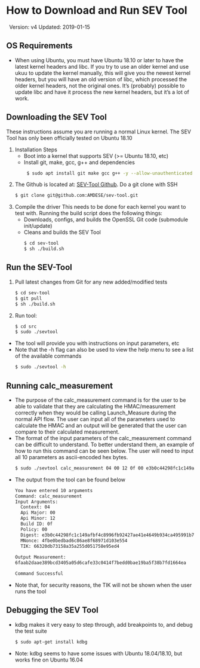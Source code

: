 # How to Download and Run SEV Tool
&nbsp;
Version: v4
Updated: 2019-01-15
&nbsp;
&nbsp;
&nbsp;

## OS Requirements

  - When using Ubuntu, you must have Ubuntu 18.10 or later to have the latest kernel headers and libc. If you try to use an older kernel and use ukuu to update the kernel manually, this will give you the newest kernel headers, but you will have an old version of libc, which processed the older kernel headers, not the original ones. It’s (probably) possible to update libc and have it process the new kernel headers, but it’s a lot of work.

## Downloading the SEV Tool
These instructions assume you are running a normal Linux kernel. The SEV Tool has only been officially tested on Ubuntu 18.10
1. Installation Steps
   - Boot into a kernel that supports SEV (>= Ubuntu 18.10, etc)
   - Install git, make, gcc, g++ and dependencies
     ```sh
      $ sudo apt install git make gcc g++ -y --allow-unauthenticated
     ```
2. The Github is located at: [SEV-Tool Github](https://github.com/AMDESE/sev-tool). Do a git clone with SSH
     ```sh
     $ git clone git@github.com:AMDESE/sev-tool.git
     ```
3. Compile the driver
This needs to be done for each kernel you want to test with. Running the build script does the following things:
   - Downloads, configs, and builds the OpenSSL Git code (submodule init/update)
   - Cleans and builds the SEV Tool
     ```sh
     $ cd sev-tool
     $ sh ./build.sh
     ```
## Run the SEV-Tool
1. Pull latest changes from Git for any new added/modified tests
     ```sh
     $ cd sev-tool
     $ git pull
     $ sh ./build.sh
     ```
2.	Run tool:
     ```sh
     $ cd src
     $ sudo ./sevtool
     ```
- The tool will provide you with instructions on input parameters, etc
- Note that the -h flag can also be used to view the help menu to see a list of the available commands
     ```sh
     $ sudo ./sevtool -h
     ```

## Running calc_measurement
   - The purpose of the calc_measurement command is for the user to be able to validate that they are calculating the HMAC/measurement correctly when they would be calling Launch_Measure during the normal API flow. The user can input all of the parameters used to calculate the HMAC and an output will be generated that the user can compare to their calculated measurement.
   - The format of the input parameters of the calc_measurement command can be difficult to understand. To better understand them, an example of how to run this command can be seen below. The user will need to input all 10 parameters as ascii-encoded hex bytes. 
     ```sh
     $ sudo ./sevtool calc_measurement 04 00 12 0f 00 e3b0c44298fc1c149afbf4c8996fb92427ae41e4649b934ca495991b7852b855 4fbe0bedbad6c86ae8f68971d103e554 66320db73158a35a255d051758e95ed4
     ```
   - The output from the tool can be found below
     ```sh
     You have entered 10 arguments
     Command: calc_measurement
     Input Arguments:
       Context: 04
       Api Major: 00
       Api Minor: 12
       Build ID: 0f
       Policy: 00
       Digest: e3b0c44298fc1c149afbf4c8996fb92427ae41e4649b934ca495991b7852b855
       MNonce: 4fbe0bedbad6c86ae8f68971d103e554
       TIK: 66320db73158a35a255d051758e95ed4
    
     Output Measurement:
     6faab2daae389bcd3405a05d6cafe33c0414f7bedd0bae19ba5f38b7fd1664ea
     
     Command Successful
     ```
   - Note that, for security reasons, the TIK will not be shown when the user runs the tool

## Debugging the SEV Tool
   - kdbg makes it very easy to step through, add breakpoints to, and debug the test suite
     ```sh
     $ sudo apt-get install kdbg
     ```
- Note: kdbg seems to have some issues with Ubuntu 18.04/18.10, but works fine on Ubuntu 16.04
